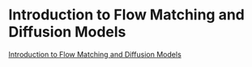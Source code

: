 # Introduction to Flow Matching and Diffusion Models

[Introduction to Flow Matching and Diffusion Models](https://diffusion.csail.mit.edu/)



